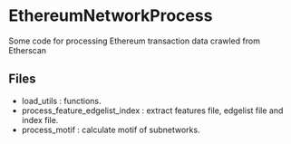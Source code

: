 # EthereumNetworkProcess
Some code for processing Ethereum transaction data crawled from Etherscan

## Files
- load_utils : functions.
- process_feature_edgelist_index : extract features file, edgelist file and index file.
- process_motif : calculate motif of subnetworks.
